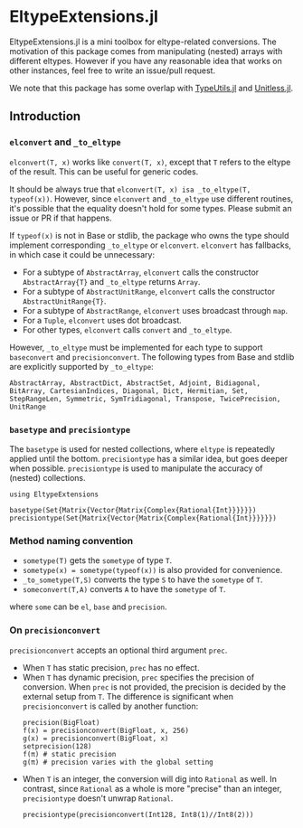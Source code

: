 # EltypeExtensions.jl

EltypeExtensions.jl is a mini toolbox for eltype-related conversions. The motivation of this package comes from manipulating (nested) arrays with different eltypes. However if you have any reasonable idea that works on other instances, feel free to write an issue/pull request.

We note that this package has some overlap with [TypeUtils.jl](https://github.com/emmt/TypeUtils.jl) and [Unitless.jl](https://github.com/emmt/Unitless.jl).

## Introduction

### `elconvert` and `_to_eltype`
`elconvert(T, x)` works like `convert(T, x)`, except that `T` refers to the eltype of the result. This can be useful for generic codes.

It should be always true that `elconvert(T, x) isa _to_eltype(T, typeof(x))`. However, since `elconvert` and `_to_eltype` use different routines, it's possible that the equality doesn't hold for some types. Please submit an issue or PR if that happens.

If `typeof(x)` is not in Base or stdlib, the package who owns the type should implement corresponding `_to_eltype` or `elconvert`. `elconvert` has fallbacks, in which case it could be unnecessary:
- For a subtype of `AbstractArray`, `elconvert` calls the constructor `AbstractArray{T}` and `_to_eltype` returns `Array`.
- For a subtype of `AbstractUnitRange`, `elconvert` calls the constructor `AbstractUnitRange{T}`.
- For a subtype of `AbstractRange`, `elconvert` uses broadcast through `map`.
- For a `Tuple`, `elconvert` uses dot broadcast.
- For other types, `elconvert` calls `convert` and `_to_eltype`.

However, `_to_eltype` must be implemented for each type to support `baseconvert` and `precisionconvert`. The following types from Base and stdlib are explicitly supported by `_to_eltype`:
```
AbstractArray, AbstractDict, AbstractSet, Adjoint, Bidiagonal, BitArray, CartesianIndices, Diagonal, Dict, Hermitian, Set, StepRangeLen, Symmetric, SymTridiagonal, Transpose, TwicePrecision, UnitRange
```

### `basetype` and `precisiontype`
The `basetype` is used for nested collections, where `eltype` is repeatedly applied until the bottom. `precisiontype` has a similar idea, but goes deeper when possible. `precisiontype` is used to manipulate the accuracy of (nested) collections.
```@setup 1
using EltypeExtensions
```
```@repl 1
basetype(Set{Matrix{Vector{Matrix{Complex{Rational{Int}}}}}})
precisiontype(Set{Matrix{Vector{Matrix{Complex{Rational{Int}}}}}})
```

### Method naming convention
- `sometype(T)` gets the `sometype` of type `T`.
- `sometype(x) = sometype(typeof(x))` is also provided for convenience.
- `_to_sometype(T,S)` converts the type `S` to have the `sometype` of `T`.
- `someconvert(T,A)` converts `A` to have the `sometype` of `T`.

where `some` can be `el`, `base` and `precision`.

### On `precisionconvert`
`precisionconvert` accepts an optional third argument `prec`. 
- When `T` has static precision, `prec` has no effect.
- When `T` has dynamic precision, `prec` specifies the precision of conversion. When `prec` is not provided, the precision is decided by the external setup from `T`. The difference is significant when `precisionconvert` is called by another function:
  ```@repl 1
  precision(BigFloat)
  f(x) = precisionconvert(BigFloat, x, 256)
  g(x) = precisionconvert(BigFloat, x)
  setprecision(128)
  f(π) # static precision
  g(π) # precision varies with the global setting
  ```
- When `T` is an integer, the conversion will dig into `Rational` as well. In contrast, since `Rational` as a whole is more "precise" than an integer, `precisiontype` doesn't unwrap `Rational`.
  ```@repl 1
  precisiontype(precisionconvert(Int128, Int8(1)//Int8(2)))
  ```
